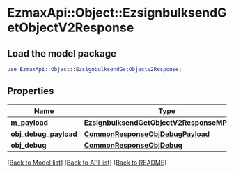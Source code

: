# EzmaxApi::Object::EzsignbulksendGetObjectV2Response

## Load the model package
```perl
use EzmaxApi::Object::EzsignbulksendGetObjectV2Response;
```

## Properties
Name | Type | Description | Notes
------------ | ------------- | ------------- | -------------
**m_payload** | [**EzsignbulksendGetObjectV2ResponseMPayload**](EzsignbulksendGetObjectV2ResponseMPayload.md) |  | 
**obj_debug_payload** | [**CommonResponseObjDebugPayload**](CommonResponseObjDebugPayload.md) |  | [optional] 
**obj_debug** | [**CommonResponseObjDebug**](CommonResponseObjDebug.md) |  | [optional] 

[[Back to Model list]](../README.md#documentation-for-models) [[Back to API list]](../README.md#documentation-for-api-endpoints) [[Back to README]](../README.md)


